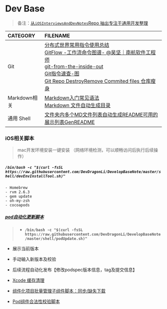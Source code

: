 # Dev Base

> 备注：[从`iOSInterviewsAndDevNotes`Repo 抽出专注于通用开发整理](https://github.com/DevDragonLi/iOSDevNotesAndInterviews)

| CATEGORY | FILENAME |  
|:----|:----|
| Git |[分布式世界常用指令使用总结](./Doc/Git.md)<br>[GitFlow -工作流](./Doc/Gitflow.md)[命令图谱- @吴坚｜南航软件工程师](https://github.com/TeamStuQ/skill-map/blob/master/data/map-Git.md)<br>[git-from-the-inside-out](https://maryrosecook.com/blog/post/git-from-the-inside-out)<br>[Git指令速查-图](images/git-commend.jpg)<br>[Git Repo DestroyRemove Commited files 仓库瘦身](./Doc/git-remove-commited-files.md)|
| Markdown相关 |[Markdown入门常见语法](./Doc/Markdown.md)<br>[Markdown 文件自动生成目录](./Doc/Markdown.md)|
|通用 Shell |[文件夹内多个MD文件列表自动生成README可用的展示列表GenREADME](./shell/READMEList.sh)|

### iOS相关脚本

> mac开发环境安装一键安装 （网络环境检测，可以顺畅访问后执行后续操作）

##### **`/bin/bash -c "$(curl -fsSL https://raw.githubusercontent.com/DevDragonLi/DevelopBaseNote/master/shell/devEnvInstallTool.sh)"`**
	- Homebrew
	- rvm 2.6.3 
	- gem update
	- oh-my-zsh
	- cocoapods
#####  [pod自动化更新脚本](./shell/podUpdate.sh)

>  - **`/bin/bash -c "$(curl -fsSL https://raw.githubusercontent.com/DevDragonLi/DevelopBaseNote/master/shell/podUpdate.sh)"`**

- 展示当前版本
- 手动输入新版本及校验
- 后续流程自动化发布【修改podspec版本信息，tag及提交信息】

- [Xcode 缓存清理](./shell/deleteXCodeCache.sh)
- [组件化项目批量管理子组件脚本：同步/缺失下载](./shell/repoSync.sh)
- [Pod组件合法性校验脚本](./shell/checkpod.sh)

